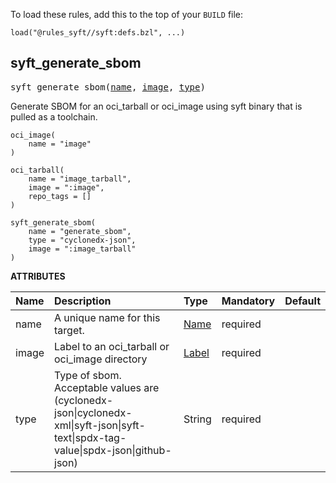 <!-- Generated with Stardoc: http://skydoc.bazel.build -->

To load these rules, add this to the top of your `BUILD` file:

```starlark
load("@rules_syft//syft:defs.bzl", ...)
```

<a id="syft_generate_sbom"></a>

## syft_generate_sbom

<pre>
syft_generate_sbom(<a href="#syft_generate_sbom-name">name</a>, <a href="#syft_generate_sbom-image">image</a>, <a href="#syft_generate_sbom-type">type</a>)
</pre>

Generate SBOM for an oci_tarball or oci_image using syft binary that is pulled as a toolchain.

```starlark
oci_image(
    name = "image"
)

oci_tarball(
    name = "image_tarball",
    image = ":image",
    repo_tags = []
)

syft_generate_sbom(
    name = "generate_sbom",
    type = "cyclonedx-json",
    image = ":image_tarball"
)
```

**ATTRIBUTES**


| Name  | Description | Type | Mandatory | Default |
| :------------- | :------------- | :------------- | :------------- | :------------- |
| <a id="syft_generate_sbom-name"></a>name |  A unique name for this target.   | <a href="https://bazel.build/concepts/labels#target-names">Name</a> | required |  |
| <a id="syft_generate_sbom-image"></a>image |  Label to an oci_tarball or oci_image directory   | <a href="https://bazel.build/concepts/labels">Label</a> | required |  |
| <a id="syft_generate_sbom-type"></a>type |  Type of sbom. Acceptable values are (cyclonedx-json\|cyclonedx-xml\|syft-json\|syft-text\|spdx-tag-value\|spdx-json\|github-json)   | String | required |  |


